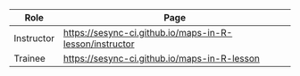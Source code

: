Role | Page
---|---
Instructor | https://sesync-ci.github.io/maps-in-R-lesson/instructor
Trainee | https://sesync-ci.github.io/maps-in-R-lesson
